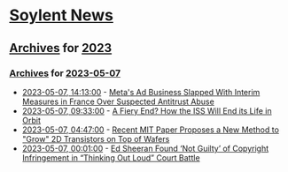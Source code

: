 # [Soylent News](../../../README.md)

## [Archives](../../index.md) for [2023](../index.md)

### [Archives](../../index.md) for [2023-05-07](index.md)

* [2023-05-07, 14:13:00](https://soylentnews.org/article.pl?sid=23/05/06/0716200&from=rss) - [Meta's Ad Business Slapped With Interim Measures in France Over Suspected Antitrust Abuse](https://soylentnews.org/article.pl?sid=23/05/06/0716200&from=rss)
* [2023-05-07, 09:33:00](https://soylentnews.org/article.pl?sid=23/05/06/079245&from=rss) - [A Fiery End? How the ISS Will End its Life in Orbit](https://soylentnews.org/article.pl?sid=23/05/06/079245&from=rss)
* [2023-05-07, 04:47:00](https://soylentnews.org/article.pl?sid=23/05/06/0659248&from=rss) - [Recent MIT Paper Proposes a New Method to \"Grow\" 2D Transistors on Top of Wafers](https://soylentnews.org/article.pl?sid=23/05/06/0659248&from=rss)
* [2023-05-07, 00:01:00](https://soylentnews.org/article.pl?sid=23/05/05/129225&from=rss) - [Ed Sheeran Found ‘Not Guilty’ of Copyright Infringement in “Thinking Out Loud” Court Battle](https://soylentnews.org/article.pl?sid=23/05/05/129225&from=rss)
